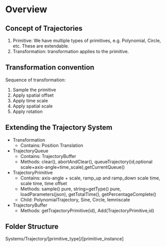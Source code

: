 # Overview

## Concept of Trajectories
1. Primitive: We have multiple types of primitives, e.g. Polynomial, Circle, etc. These are extendable.
2. Transformation: transformation applies to the primitive.

## Transformation convention
Sequence of transformation:
1. Sample the primitive
2. Apply spatial offset
3. Apply time scale
4. Apply spatial scale
5. Apply rotation

## Extending the Trajectory System

- Transformation
  - Contains: Position Translation
- TrajectoryQueue
  - Contains: TrajectoryBuffer
  - Methods: clear(), abortAndClear(), queueTrajectory(id,optional scale+axis-angle+time_scale),getCurrentQueue()
- TrajectoryPrimitive
  - Contains: axis-angle + scale, ramp_up and ramp_down scale time, scale time, time offset
  - Methods: sample() pure, string=getType() pure, loadParameters(json), getTotalTime(), getPercentageComplete()
  - Child: PolynomialTrajectory, Sine, Circle, lemniscate
- TrajectoryBuffer
  - Methods: getTrajectoryPrimitive(id), Add(TrajectoryPrimitive,id)

## Folder Structure

Systems/Trajectory/[primitive_type]/[primitive_instance]